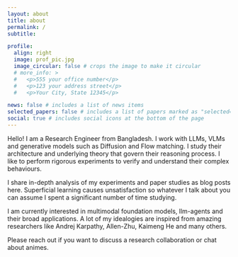 ```yaml
---
layout: about
title: about
permalink: /
subtitle: 

profile:
  align: right
  image: prof_pic.jpg
  image_circular: false # crops the image to make it circular
  # more_info: >
  #   <p>555 your office number</p>
  #   <p>123 your address street</p>
  #   <p>Your City, State 12345</p>

news: false # includes a list of news items
selected_papers: false # includes a list of papers marked as "selected={true}"
social: true # includes social icons at the bottom of the page
---
```


Hello! I am a Research Engineer from Bangladesh. I work with LLMs, VLMs and generative models such as Diffusion and Flow matching. I study their architecture and underlying theory that govern their reasoning process. I like to perform rigorous experiments to verify and understand their complex behaviours.


I share in-depth analysis of my experiments and paper studies as blog posts here. Superficial learning causes unsatisfaction so whatever I talk about you can assume I spent a significant number of time studying. 

I am currently interested in multimodal foundation models, llm-agents and their broad applications. A lot of my idealogies are inspired from amazing researchers like Andrej Karpathy, Allen-Zhu, Kaimeng He and many others. 

Please reach out if you want to discuss a research collaboration or chat about animes. 

